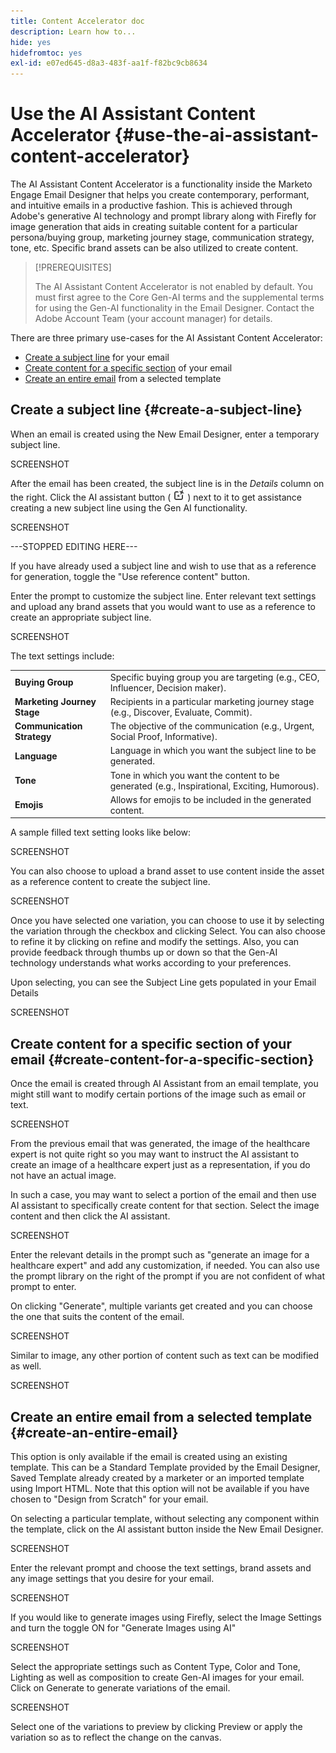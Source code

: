 ```yaml
---
title: Content Accelerator doc
description: Learn how to...
hide: yes
hidefromtoc: yes
exl-id: e07ed645-d8a3-483f-aa1f-f82bc9cb8634
---
```

# Use the AI Assistant Content Accelerator {#use-the-ai-assistant-content-accelerator}

The AI Assistant Content Accelerator is a functionality inside the Marketo Engage Email Designer that helps you create contemporary, performant, and intuitive emails in a productive fashion. This is achieved through Adobe's generative AI technology and prompt library along with Firefly for image generation that aids in creating suitable content for a particular persona/buying group, marketing journey stage, communication strategy, tone, etc. Specific brand assets can be also utilized to create content.

>[!PREREQUISITES]
>
>The AI Assistant Content Accelerator is not enabled by default. You must first agree to the Core Gen-AI terms and the supplemental terms for using the Gen-AI functionality in the Email Designer. Contact the Adobe Account Team (your account manager) for details.

There are three primary use-cases for the AI Assistant Content Accelerator:

* [Create a subject line](#create-a-subject-line) for your email
* [Create content for a specific section](#create-content-for-a-specific-section) of your email
* [Create an entire email](#create-an-entire-email) from a selected template

## Create a subject line {#create-a-subject-line}

When an email is created using the New Email Designer, enter a temporary subject line.

SCREENSHOT

After the email has been created, the subject line is in the _Details_ column on the right. Click the AI assistant button ( ![Filter icon](assets/icon-ai-assistant.png) ) next to it to get assistance creating a new subject line using the Gen AI functionality.

SCREENSHOT

---STOPPED EDITING HERE---

If you have already used a subject line and wish to use that as a reference for generation, toggle the "Use reference content" button.

Enter the prompt to customize the subject line. Enter relevant text settings and upload any brand assets that you would want to use as a reference to create an appropriate subject line.

SCREENSHOT

The text settings include:

<table><tbody>
  <tr>
    <td><b>Buying Group</b></td>
    <td>Specific buying group you are targeting (e.g., CEO, Influencer, Decision maker).</td>
  </tr>
  <tr>
    <td><b>Marketing Journey Stage</b></td>
    <td>Recipients in a particular marketing journey stage (e.g., Discover, Evaluate, Commit).</td>
  </tr>
  <tr>
    <td><b>Communication Strategy</b></td>
    <td>The objective of the communication (e.g., Urgent, Social Proof, Informative).</td>
  </tr>
  <tr>
    <td><b>Language</b></td>
    <td>Language in which you want the subject line to be generated.</td>
  </tr>
  <tr>
    <td><b>Tone</b></td>
    <td>Tone in which you want the content to be generated (e.g., Inspirational, Exciting, Humorous).</td>
  </tr>
  <tr>
    <td><b>Emojis</b></td>
    <td>Allows for emojis to be included in the generated content.</td>
  </tr>
</tbody>
</table>

A sample filled text setting looks like below:

SCREENSHOT

You can also choose to upload a brand asset to use content inside the asset as a reference content to create the subject line.

SCREENSHOT

Once you have selected one variation, you can choose to use it by selecting the variation through the checkbox and clicking Select. You can also choose to refine it by clicking on refine and modify the settings. Also, you can provide feedback through thumbs up or down so that the Gen-AI technology understands what works according to your preferences. 

Upon selecting, you can see the Subject Line gets populated in your Email Details

SCREENSHOT

## Create content for a specific section of your email {#create-content-for-a-specific-section}

Once the email is created through AI Assistant from an email template, you might still want to modify certain portions of the image such as email or text. 

SCREENSHOT

From the previous email that was generated, the image of the healthcare expert is not quite right so you may want to instruct the AI assistant to create an image of a healthcare expert just as a representation, if you do not have an actual image.

In such a case, you may want to select a portion of the email and then use AI assistant to specifically create content for that section. Select the image content and then click the AI assistant.

SCREENSHOT

Enter the relevant details in the prompt such as "generate an image for a healthcare expert" and add any customization, if needed. You can also use the prompt library on the right of the prompt if you are not confident of what prompt to enter.

On clicking "Generate", multiple variants get created and you can choose the one that suits the content of the email.

SCREENSHOT

Similar to image, any other portion of content such as text can be modified as well.

SCREENSHOT

## Create an entire email from a selected template {#create-an-entire-email}

This option is only available if the email is created using an existing template. This can be a Standard Template provided by the Email Designer, Saved Template already created by a marketer or an imported template using Import HTML. Note that this option will not be available if you have chosen to "Design from Scratch" for your email.

On selecting a particular template, without selecting any component within the template, click on the AI assistant button inside the New Email Designer.

SCREENSHOT

Enter the relevant prompt and choose the text settings, brand assets and any image settings that you desire for your email.

SCREENSHOT

If you would like to generate images using Firefly, select the Image Settings and turn the toggle ON for "Generate Images using AI"

SCREENSHOT 

Select the appropriate settings such as Content Type, Color and Tone, Lighting as well as composition to create Gen-AI images for your email. Click on Generate to generate variations of the email.

SCREENSHOT

Select one of the variations to preview by clicking Preview or apply the variation so as to reflect the change on the canvas.
